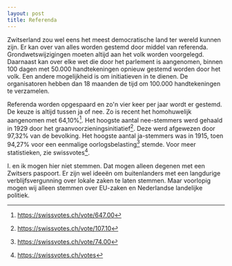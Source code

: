 ```yaml
---
layout: post
title: Referenda
---
```


Zwitserland zou wel eens het meest democratische land ter wereld kunnen zijn. Er kan over van alles worden gestemd door middel van referenda. Grondwetswijzigingen moeten altijd aan het volk worden voorgelegd. Daarnaast kan over elke wet die door het parlement is aangenomen, binnen 100 dagen met 50.000 handtekeningen opnieuw gestemd worden door het volk. Een andere mogelijkheid is om initiatieven in te dienen. De organisatoren hebben dan 18 maanden de tijd om 100.000 handtekeningen te verzamelen.

Referenda worden opgespaard en zo'n vier keer per jaar wordt er gestemd. De keuze is altijd tussen ja of nee. Zo is recent het homohuwelijk aangenomen met 64,10%[^1]. Het hoogste aantal nee-stemmers werd gehaald in 1929 door het graanvoorzieningsinitiatief[^2]. Deze werd afgewezen door 97,32% van de bevolking. Het hoogste aantal ja-stemmers was in 1915, toen 94,27% voor een eenmalige oorlogsbelasting[^3] stemde. Voor meer statistieken, zie swissvotes[^4].

I. en ik mogen hier niet stemmen. Dat mogen alleen degenen met een Zwitsers paspoort. Er zijn wel ideeën om buitenlanders met een langdurige verblijfsvergunning over lokale zaken te laten stemmen. Maar voorlopig mogen wij alleen stemmen over EU-zaken en Nederlandse landelijke politiek.

[^1]: <https://swissvotes.ch/vote/647.00>
[^2]: <https://swissvotes.ch/vote/107.10>
[^3]: <https://swissvotes.ch/vote/74.00>
[^4]: <https://swissvotes.ch/votes>
